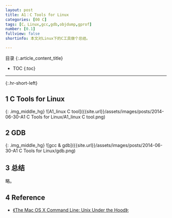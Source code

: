```yaml
---
layout: post
title: A1：C Tools for Linux
categories: [00 C]
tags: [C，Linux,gcc,gdb,objdump,gprof]
number: [0.1]
fullview: false
shortinfo: 本文对Linux下的C工具做个总结。

---
```

目录
{:.article_content_title}


* TOC
{:toc}

---
{:.hr-short-left}

## 1 C Tools for Linux ##

{: .img_middle_hg}
![A1_linux C tool]({{site.url}}/assets/images/posts/2014-06-30-A1 C Tools for Linux/A1_linux C tool.png)

## 2 GDB ##

{: .img_middle_hg}
![gcc & gdb]({{site.url}}/assets/images/posts/2014-06-30-A1 C Tools for Linux/gdb.png)


## 3 总结 ##

略。

## 4 Reference ##

- [《The Mac OS X Command Line: Unix Under the Hood》](https://www.amazon.com/Mac-OS-Command-Line-Under/dp/0782143547/ref=sr_1_1?ie=UTF8&qid=1476266069&sr=8-1&keywords=The+Mac%C2%AE+OS+X+Command+Line+Unix+Under+the+Hood);





